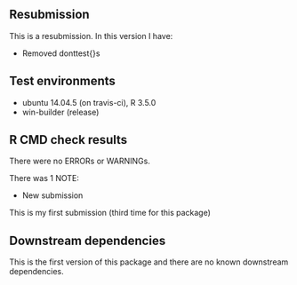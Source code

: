 ## Resubmission

This is a resubmission.  In this version I have:

* Removed donttest{}s

## Test environments
* ubuntu 14.04.5 (on travis-ci), R 3.5.0
* win-builder (release)

## R CMD check results
There were no ERRORs or WARNINGs. 

There was 1 NOTE:

* New submission

This is my first submission (third time for this package) 

## Downstream dependencies
This is the first version of this package and there are no known downstream dependencies. 


